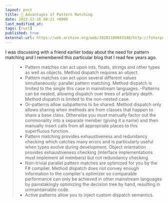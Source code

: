 ```yaml
---
layout: post
title: 🔗 Advantages of Pattern Matching
date: 2022-12-26 08:21 +0000
last_modified_at: 
tags: [rust]
published: true
external-url: https://web.archive.org/web/20201109043148/http://fsharpnews.blogspot.com/2009/08/advantages-of-pattern-matching.html
---
```


I was discussing with a friend earlier today about the need for pattern matching
and I remembered this particular blog that I read few years ago.

> - Pattern matches can act upon ints, floats, strings and other types as well as objects. Method dispatch requires an object.
> - Pattern matches can act upon several different values simultaneously: parallel pattern matching. Method dispatch is limited to the single this case in mainstream languages.
> -Patterns can be nested, allowing dispatch over trees of arbitrary depth. Method dispatch is limited to the non-nested case.
> - Or-patterns allow subpatterns to be shared. Method dispatch only allows sharing when methods are from classes that happen to share a base class. Otherwise you must manually factor out the commonality into a separate member (giving it a name) and then manually insert calls from all appropriate places to this superfluous function.
> - Pattern matching provides exhaustiveness and redundancy checking which catches many errors and is particularly useful when types evolve during development. Object orientation provides exhaustiveness checking (interface implementations must implement all members) but not redundancy checking.
> - Non-trivial parallel pattern matches are optimized for you by the F# compiler. Method dispatch does not convey enough information to the compiler's optimizer so comparable performance can only be achieved in other mainstream languages by painstakingly optimizing the decision tree by hand, resulting in unmaintainable code.
> - Active patterns allow you to inject custom dispatch semantics.
